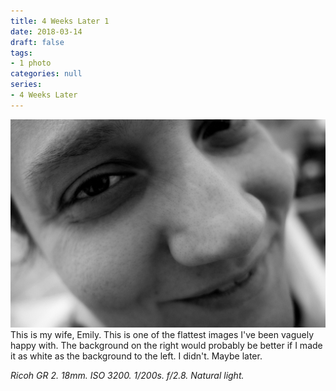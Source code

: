 ```yaml
---
title: 4 Weeks Later 1
date: 2018-03-14
draft: false
tags:
- 1 photo
categories: null
series: 
- 4 Weeks Later
---
```

![4 Weeks 1](4weeks1.jpg)
This is my wife, Emily. This is one of the flattest images I've been vaguely happy with. The background on the right would probably be better if I made it as white as the background to the left. I didn't. Maybe later.

*Ricoh GR 2. 18mm. ISO 3200. 1/200s. f/2.8. Natural light.*

